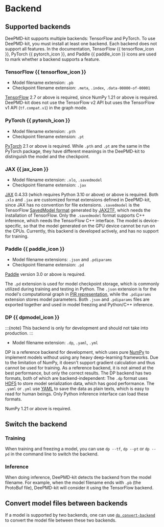 # Backend

## Supported backends

DeePMD-kit supports multiple backends: TensorFlow and PyTorch.
To use DeePMD-kit, you must install at least one backend.
Each backend does not support all features.
In the documentation, TensorFlow {{ tensorflow_icon }}, PyTorch {{ pytorch_icon }}, and Paddle {{ paddle_icon }} icons are used to mark whether a backend supports a feature.

### TensorFlow {{ tensorflow_icon }}

- Model filename extension: `.pb`
- Checkpoint filename extension: `.meta`, `.index`, `.data-00000-of-00001`

[TensorFlow](https://tensorflow.org) 2.7 or above is required, since NumPy 1.21 or above is required.
DeePMD-kit does not use the TensorFlow v2 API but uses the TensorFlow v1 API (`tf.compat.v1`) in the graph mode.

### PyTorch {{ pytorch_icon }}

- Model filename extension: `.pth`
- Checkpoint filename extension: `.pt`

[PyTorch](https://pytorch.org/) 2.1 or above is required.
While `.pth` and `.pt` are the same in the PyTorch package, they have different meanings in the DeePMD-kit to distinguish the model and the checkpoint.

### JAX {{ jax_icon }}

- Model filename extension: `.xlo`, `.savedmodel`
- Checkpoint filename extension: `.jax`

[JAX](https://jax.readthedocs.io/) 0.4.33 (which requires Python 3.10 or above) or above is required.
Both `.xlo` and `.jax` are customized format extensions defined in DeePMD-kit, since JAX has no convention for file extensions.
`.savedmodel` is the TensorFlow [SavedModel format](https://www.tensorflow.org/guide/saved_model) generated by [JAX2TF](https://www.tensorflow.org/guide/jax2tf), which needs the installation of TensorFlow.
Only the `.savedmodel` format supports C++ inference, which needs the TensorFlow C++ interface.
The model is device-specific, so that the model generated on the GPU device cannot be run on the CPUs.
Currently, this backend is developed actively, and has no support for training.

### Paddle {{ paddle_icon }}

- Model filename extensions: `.json` and `.pdiparams`
- Checkpoint filename extension: `.pd`

[Paddle](https://www.paddlepaddle.org.cn/) version 3.0 or above is required.

The `.pd` extension is used for model checkpoint storage, which is commonly utilized during training and testing in Python. The `.json` extension is for the model's computational graph in [PIR representation](https://www.paddlepaddle.org.cn/documentation/docs/zh/develop/guides/paddle_v3_features/paddle_ir_cn.html), while the `.pdiparams` extension stores model parameters. Both `.json` and `.pdiparams` files are exported together and used in model freezing and Python/C++ inference.

### DP {{ dpmodel_icon }}

:::{note}
This backend is only for development and should not take into production.
:::

- Model filename extension: `.dp`, `.yaml`, `.yml`

DP is a reference backend for development, which uses pure [NumPy](https://numpy.org/) to implement models without using any heavy deep-learning frameworks.
Due to the limitation of NumPy, it doesn't support gradient calculation and thus cannot be used for training.
As a reference backend, it is not aimed at the best performance, but only the correct results.
The DP backend has two formats, both of which are backend-independent:
The `.dp` format uses [HDF5](https://docs.h5py.org/) to store model serialization data, which has good performance.
The `.yaml` or `.yml` use [YAML](https://yaml.org/) to save the data as plain texts, which is easy to read for human beings.
Only Python inference interface can load these formats.

NumPy 1.21 or above is required.

## Switch the backend

### Training

When training and freezing a model, you can use `dp --tf`, `dp --pt` or `dp --pd` in the command line to switch the backend.

### Inference

When doing inference, DeePMD-kit detects the backend from the model filename.
For example, when the model filename ends with `.pb` (the ProtoBuf file), DeePMD-kit will consider it using the TensorFlow backend.

## Convert model files between backends

If a model is supported by two backends, one can use [`dp convert-backend`](./cli.rst) to convert the model file between these two backends.
